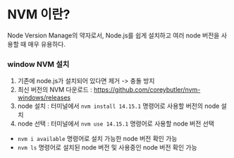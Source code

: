 # NVM 이란? 

Node Version Manage의 약자로서, Node.js를 쉽게 설치하고 여러 node 버전을 사용할 때 매우 유용하다.

### window NVM 설치

1. 기존에 node.js가 설치되어 있다면 제거 -> 충돌 방지
2. 최신 버전의 NVM 다운로드 : https://github.com/coreybutler/nvm-windows/releases
3. node 설치 : 터미널에서 `nvm install 14.15.1` 명령어로 사용할 버전의 node 설치
4. node 선택 : 터미널에서 `nvm use 14.15.1` 명령어로 사용할 node 버전 선택 

- `nvm i available` 명령어로 설치 가능한 node 버전 확인 가능
- `nvm ls` 명령어로 설치된 node 버전 및 사용중인 node 버전 확인 가능



